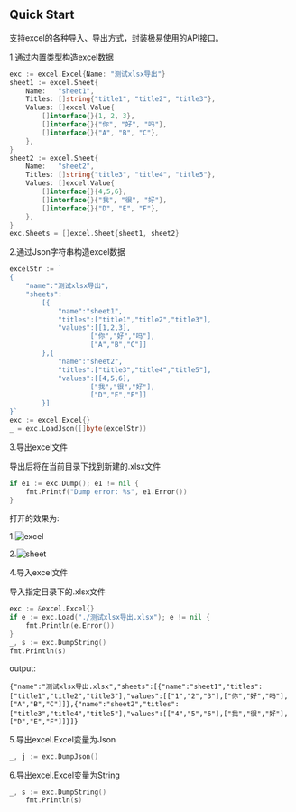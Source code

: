 ## Quick Start

支持excel的各种导入、导出方式，封装极易使用的API接口。

1.通过内置类型构造excel数据
```go
exc := excel.Excel{Name: "测试xlsx导出"}
sheet1 := excel.Sheet{
    Name:   "sheet1",
    Titles: []string{"title1", "title2", "title3"},
    Values: []excel.Value{
        []interface{}{1, 2, 3},
        []interface{}{"你", "好", "吗"},
        []interface{}{"A", "B", "C"},
    },
}
sheet2 := excel.Sheet{
    Name:   "sheet2",
    Titles: []string{"title3", "title4", "title5"},
    Values: []excel.Value{
        []interface{}{4,5,6},
        []interface{}{"我", "很", "好"},
        []interface{}{"D", "E", "F"},
    },
}
exc.Sheets = []excel.Sheet{sheet1, sheet2}
```

2.通过Json字符串构造excel数据
```go
excelStr := `
{
    "name":"测试xlsx导出",
    "sheets":
        [{
            "name":"sheet1",
            "titles":["title1","title2","title3"],
            "values":[[1,2,3],
                    ["你","好","吗"],
                    ["A","B","C"]]
        },{
            "name":"sheet2",
            "titles":["title3","title4","title5"],
            "values":[[4,5,6],
                    ["我","很","好"],
                    ["D","E","F"]]
        }]
}`
exc := excel.Excel{}
_ = exc.LoadJson([]byte(excelStr))
```

3.导出excel文件

导出后将在当前目录下找到新建的.xlsx文件

```go
if e1 := exc.Dump(); e1 != nil {
    fmt.Printf("Dump error: %s", e1.Error())
}
```
打开的效果为:

1.![excel](https://github.com/kushao1267/go-tools/tree/master/examples/excel.png)

2.![sheet](https://github.com/kushao1267/go-tools/tree/master/examples/sheet.png)


4.导入excel文件

导入指定目录下的.xlsx文件

```go
exc := &excel.Excel{}
if e := exc.Load("./测试xlsx导出.xlsx"); e != nil {
    fmt.Println(e.Error())
}
_, s := exc.DumpString()
fmt.Println(s)
```
output:
```shell
{"name":"测试xlsx导出.xlsx","sheets":[{"name":"sheet1","titles":["title1","title2","title3"],"values":[["1","2","3"],["你","好","吗"],["A","B","C"]]},{"name":"sheet2","titles":["title3","title4","title5"],"values":[["4","5","6"],["我","很","好"],["D","E","F"]]}]}
```

5.导出excel.Excel变量为Json

```go
_, j := exc.DumpJson()
```

6.导出excel.Excel变量为String

```go
_, s := exc.DumpString()
	fmt.Println(s)
```
